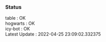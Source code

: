 ### Status


table : OK  
hogwarts : OK  
icy-bot : OK  
Latest Update : 2022-04-25 23:09:02.332375
